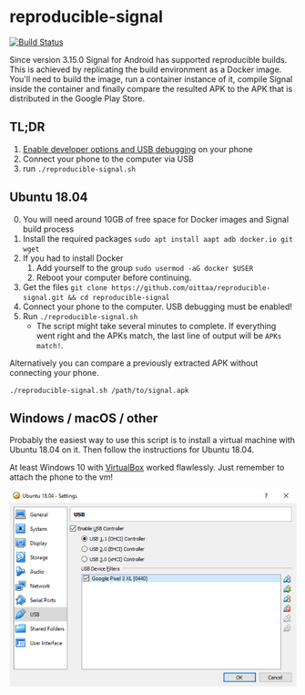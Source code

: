 # reproducible-signal

[![Build Status](https://travis-ci.org/oittaa/reproducible-signal.svg)](https://travis-ci.org/oittaa/reproducible-signal)

Since version 3.15.0 Signal for Android has supported reproducible builds. This is achieved by replicating the build environment as a Docker image. You'll need to build the image, run a container instance of it, compile Signal inside the container and finally compare the resulted APK to the APK that is distributed in the Google Play Store.

## TL;DR

1. [Enable developer options and USB debugging](https://developer.android.com/studio/debug/dev-options#enable) on your phone
2. Connect your phone to the computer via USB
3. run `./reproducible-signal.sh`

## Ubuntu 18.04

0. You will need around 10GB of free space for Docker images and Signal build process
1. Install the required packages `sudo apt install aapt adb docker.io git wget`
2. If you had to install Docker
    1. Add yourself to the group `sudo usermod -aG docker $USER`
    2. Reboot your computer before continuing.
3. Get the files `git clone https://github.com/oittaa/reproducible-signal.git && cd reproducible-signal`
4. Connect your phone to the computer. USB debugging must be enabled!
5. Run `./reproducible-signal.sh`
    * The script might take several minutes to complete. If everything went right and the APKs match, the last line of output will be `APKs match!`.

Alternatively you can compare a previously extracted APK without connecting your phone.
```
./reproducible-signal.sh /path/to/signal.apk
```

## Windows / macOS / other

Probably the easiest way to use this script is to install a virtual machine with Ubuntu 18.04 on it. Then follow the instructions for Ubuntu 18.04.

At least Windows 10 with [VirtualBox](https://www.virtualbox.org/wiki/Downloads) worked flawlessly. Just remember to attach the phone to the vm!

![VirtualBox Settings](https://raw.githubusercontent.com/oittaa/reproducible-signal/master/VirtualBox-Settings-USB.png)
